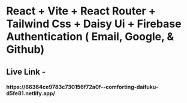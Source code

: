 # React + Vite + React Router + Tailwind Css + Daisy Ui + Firebase Authentication ( Email, Google, & Github)

<h2>Live Link - </h2>
<h4>https://66364ce9783c730156f72a0f--comforting-daifuku-d5fe81.netlify.app/</h4>
